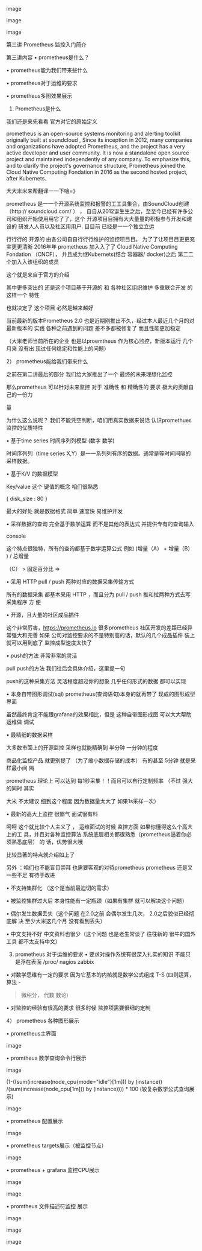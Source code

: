 


image


image


image

第三讲 Prometheus 监控入门简介


第三讲内容
• prometheus是什么？

• prometheus能为我们带来些什么

• prometheus对于运维的要求

• prometheus多图效果展⽰



1) Prometheus是什么


我们还是来先看看 官⽅对它的原始定义

prometheus is an open-source systems monitoring and alerting toolkit originally built at soundcloud , Since its inception in 2012, many companies and organizations have adopted Prometheus, and the project has a very active developer and user community. It is now a standalone open source project and maintained independently of any company. To emphasize this, and to clarify the project's governance structure, Prometheus joined the Cloud Native Computing Fondation in 2016 as the second hosted project, after Kubernets.


⼤大⽶米来帮翻译⼀一下哈=》


prometheus 是⼀一个开源系统监控和报警的⼯工具集合，由SoundCloud创建（http:// soundcloud.com/ ） ， ⾃自从2012诞⽣生之后，⾄至今已经有许多公司和组织开始使⽤用它了了，这个 开源项⽬目拥有⼤大量量的积极参与开发和建设的 研发⼈人员以及社区⽤用户. ⽬目前 已经是⼀一个独⽴立运

⾏行行的 开源的 由各公司⾃自⾏行行维护的监控项⽬目。 为了了让项⽬目更更充实更更清晰 2016年年 prometheus 加⼊入了了 Cloud Native Computing Fondation （CNCF）， 并且成为继Kubernets(结合 容器器/ docker)之后 第⼆二个加⼊入该组织的成员


这个就是来⾃于官⽅的介绍


其中更多突出的 还是这个项⽬基于开源的 和 各种社区组织维护 多重联合开发 的这样⼀个 特性

也就决定了 这个项⽬ 必然是越来越好


当前最新的版本Prometheus 2.0 也是近期刚推出不久，经过本⼈最近⼏个⽉的对最新版本的 实践 各种之前遇到的问题 差不多都被修复了 ⽽且性能更加稳定

（⼤⽶⽼师当前所在的企业 也是以proemtheus 作为核⼼监控，新版本运⾏ ⼏个⽉来 没有出 现过任何稳定和性能上的问题）


2） prometheus能给我们带来什么


之前在第⼆讲最后的部分 我们给⼤家推出了⼀个 最终的未来理想化监控

那么prometheus 可以针对未来监控 对于 准确性 和 精确性的 要求 极⼤的贡献⾃⼰的⼀份⼒

量

为什么这么说呢？ 我们不能凭空判断，咱们⽤真实数据来说话 认识promethues监控的优质特性

• 基于time series 时间序列列模型 (数字 数学)


时间序列列（time series X,Y）是⼀一系列列有序的数据。通常是等时间间隔的采样数据。


• 基于K/V 的数据模型

Key/value 这个 键值的概念 咱们很熟悉


{ disk_size : 80 }


最⼤的好处 就是数据格式 简单 速度快 易维护开发


• 采样数据的查询 完全基于数学运算 ⽽不是其他的表达式 并提供专有的查询输⼊

console

这个特点很独特，所有的查询都基于数学运算公式 例如 (增量（A） + 增量（B） ) / 总增量

（C） > 固定百分⽐ =>


• 采⽤ HTTP pull / push 两种对应的数据采集传输⽅式

所有的数据采集 都基本采⽤ HTTP ，⽽且分为 pull / push 推和拉两种⽅式去写采集程序 ⽅ 便


• 开源，且⼤量的社区成品插件

这个⾮常厉害，https://prometheus.io 很多prometheus 社区开发的差距已经异常强⼤和完善 如果 公司对监控要求的不是特别⾼的话，默认的⼏个成品插件 装上就可以⽤到底了 监控成型速度太快了


• push的⽅法 ⾮常⾮常的灵活

pull push的⽅法 我们往后会具体介绍，这⾥提⼀句

push的这种采集⽅法 灵活程度超过你的想象 ⼏乎任何形式的数据 都可以实现


• 本⾝⾃带图形调试(sql) prometheus(查询语句)本⾝的就再带了 现成的图形成型界⾯

虽然最终肯定不能跟grafana的效果相⽐，但是 这种⾃带图形成图 可以⼤⼤帮助运维做 调试


• 最精细的数据采样

⼤多数市⾯上的开源监控 采样也就能精确到 半分钟 ⼀分钟的程度

商品化监控产品 就更别提了 （为了缩⼩数据存储的成本） 有的甚⾄ 5分钟 就是采样最⼩间 隔

prometheus 理论上 可以达到 每1秒采集！！⽽且可以⾃⾏定制频率 （不过 强⼤的同时 其实

⼤⽶ 不太建议 细到这个程度 因为数据量太⼤了 如果1s采样⼀次）


• 最新的⾼⼤上监控 很霸⽓ ⾯试很有料

呵呵 这个就⽐较个⼈主义了 ， 运维⾯试的时候 监控⽅⾯ 如果你懂得这么个⾼⼤上的⼯ 具，并且对各种监控算法 系统底层相关都很熟悉（prometheus逼着你必须熟悉底层） 的 话，优势很⼤哦


⽐较显著的特点就介绍如上了

另外 ：咱们也不能盲⽬崇拜 也需要客观的对待prometheus prometheus 还是又⼀些不⾜ 有待于改进

• 不⽀持集群化 （这个是当前最迫切的需求）

• 被监控集群过⼤后 本⾝性能有⼀定瓶颈（如果有集群 就可以解决这个问题）

• 偶尔发⽣数据丢失（这个问题 在2.0之前 会偶尔发⽣⼏次， 2.0之后貌似已经彻底解 决 ⾄少⼤⽶这⼏个⽉ 没有看到丢失）

• 中⽂⽀持不好 中⽂资料也很少（这个问题 也是⽼⽣常谈了 往往新的 很⽜的国外⼯具 都不太⽀持中⽂）

3) prometheus 对于运维的要求
• 要求对操作系统有很深⼊扎实的知识 不能只是浮在表⾯ /proc/ nagios zabbix

• 对数学思维有⼀定的要求 因为它基本的内核就是数学公式组成 T-S (四则运算，算法 -

> 微积分， 代数 数论)

• 对监控的经验有很⾼的要求 很多时候 监控项需要很细的定制


4） prometheus 各种图形展⽰

• prometheus主界⾯



image


• promtheus 数学查询命令⾏展⽰

image


(1-((sum(increase(node_cpu{mode="idle"}[1m])) by (instance)) /(sum(increase(node_cpu[1m])) by (instance)))) * 100 (较复杂数学公式查询展⽰)


image


• prometheus 配置展⽰


image


• prometheus targets展⽰（被监控节点）


image


• prometheus + grafana 监控CPU展⽰


image


image


• promtheus ⽂件描述符监控 展⽰


image


image



image
